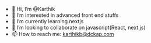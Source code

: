 - 👋 Hi, I’m @Karthik
- 👀 I’m interested in advanced front end stuffs
- 🌱 I’m currently learning nextjs
- 💞️ I’m looking to collaborate on javascript(React, next.js)
- 📫 How to reach me: karthikb@dckap.com

<!---
KarthikDCKAP/KarthikDCKAP is a ✨ special ✨ repository because its `README.md` (this file) appears on your GitHub profile.
You can click the Preview link to take a look at your changes.
--->
